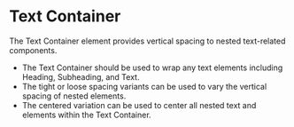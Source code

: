 # Text Container

The Text Container element provides vertical spacing to nested text-related components.

- The Text Container should be used to wrap any text elements including Heading, Subheading, and Text.
- The tight or loose spacing variants can be used to vary the vertical spacing of nested elements.
- The centered variation can be used to center all nested text and elements within the Text Container.
